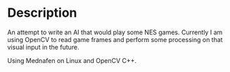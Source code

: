# Description

An attempt to write an AI that would play some NES games. Currently I am using OpenCV to read game frames and perform some processing on that visual input in the future.

Using Mednafen on Linux and OpenCV C++.
